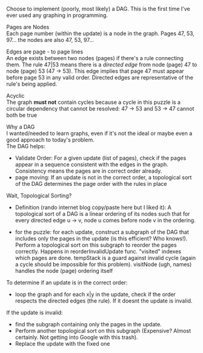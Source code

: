 Choose to implement (poorly, most likely) a DAG. This is the first time I've ever used any graphing in programming.  

Pages are Nodes  
Each page number (within the update) is a node in the graph. Pages 47, 53, 97... the nodes are also 47, 53, 97...  

Edges are page - to page lines  
An edge exists between two nodes (pages) if there's a rule connecting them. The rule 47|53 means there is a *directed edge* from node (page) 47 to node (page) 53 (47 → 53). This edge implies that page 47 must appear before page 53 in any valid order. Directed edges are representative of the rule's being applied.  

Acyclic  
The graph **must not** contain cycles because a cycle in this puzzle is a circular dependency that cannot be resolved:  47 → 53 and 53 → 47 cannot both be true  

Why a DAG  
I wanted/needed to learn graphs, even if it's not the ideal or maybe even a good approach to today's problem.  
The DAG helps:  
  - Validate Order: For a given update (list of pages), check if the pages appear in a sequence consistent with the edges in the graph. Consistency means the pages are in correct order already.  
  - page moving: If an update is not in the correct order, a topological sort of the DAG determines the page order with the rules in place  

Wait, Topological Sorting?  
  - Definition (rando internet blog copy/paste here but I liked it): A topological sort of a DAG is a linear ordering of its nodes such that for every directed edge u → v, node u comes before node v in the ordering.  

  - for the puzzle: for each update, construct a subgraph of the DAG that includes only the pages in the update (is this efficient? Who knows!). Perform a topological sort on this subgraph to reorder the pages correctly. Happens in reorderInvalidUpdate func. "visited" indexes which pages are done. tempStack is a guard against invalid cycle (again a cycle should be impossible for this problem). visitNode (ugh, names) handles the node (page) ordering itself  

To determine if an update is in the correct order:  
- loop the graph and for each x|y in the update, check if the order respects the directed edges (the rule). If it doesnt the update is invalid.

If the update is invalid:  
  - find the subgraph containing only the pages in the update.  
  - Perform another topological sort on this subgraph (Expensive? Almost certainly. Not getting into Google with this trash).  
  - Replace the update with the fixed one 
